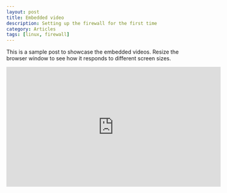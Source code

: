 ```yaml
---
layout: post
title: Embedded video
description: Setting up the firewall for the first time
category: Articles
tags: [linux, firewall]
---
```

This is a sample post to showcase the embedded videos. Resize the browser window to see how it responds to different screen sizes.

<iframe width="560" height="315" src="https://www.youtube.com/embed/bvomHFZO0mk" frameborder="0" allow="accelerometer; autoplay; clipboard-write; encrypted-media; gyroscope; picture-in-picture" allowfullscreen></iframe>
